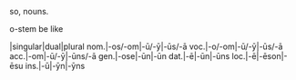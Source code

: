 so, nouns.

o-stem be like

|singular|dual|plural
nom.|-os/-om|-ū/-ȳ|-ūs/-ā
voc.|-o/-om|-ū/-ȳ|-ūs/-ā
acc.|-om|-ū/-ȳ|-ūns/-ā
gen.|-ose|-ūn|-ūn
dat.|-ē|-ūn|-ūns
loc.|-ē|-ēson|-ēsu
ins.|-ū|-ȳn|-ȳns
